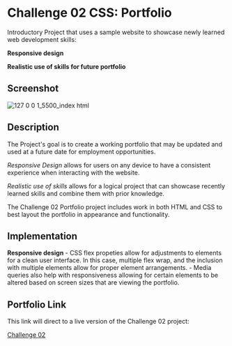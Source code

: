 # Challenge 02 CSS: Portfolio

Introductory Project that uses a sample website to showcase newly learned web development skills:

**Responsive design** 

**Realistic use of skills for future portfolio**

## Screenshot

![127 0 0 1_5500_index html](https://user-images.githubusercontent.com/122698773/225209150-b8ab66e7-ae08-4c82-b107-c3e7a903993b.png)



## Description

The Project's goal is to create a working portfolio that may be updated and used at a future date for employment opportunities.

*Responsive Design* allows for users on any device to have a consistent experience when interacting with the website.

*Realistic use of skills* allows for a logical project that can showcase recently learned skills and combine them with prior knowledge.

The Challenge 02 Portfolio project includes work in both HTML and CSS to best layout the portfolio in appearance and functionality.

## Implementation

**Responsive design**
    - CSS flex propeties allow for adjustments to elements for a clean user interface.
    In this case, multiple flex wrap, and the inclusion with multiple elements allow for proper element arrangements.
    - Media queries also help with responsiveness allowing for certain elements to be altered based on screen sizes that are viewing the portfolio.

## Portfolio Link
This link will direct to a live version of the Challenge 02 project:

[Challenge 02](https://philkubz.github.io/Portfolio-challenge/#contact)